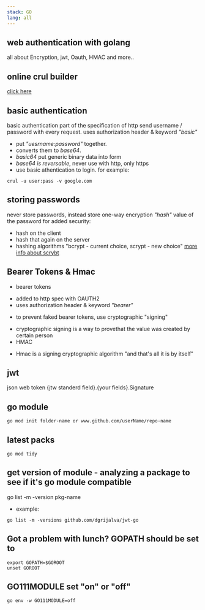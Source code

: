 ```yaml
---
stack: GO
lang: all
---
```


## web authentication with golang
all about Encryption, jwt, Oauth, HMAC and more..

## online crul builder
[click here](https://tools.w3cub.com/curl-builder)

## basic authentication
basic authentication part of the specification of http
send username / password with every request.
uses authorization header & keyword *"basic"*
- put *"uesrname:password"* together.
- converts them to *base64*.
- *basic64* put generic binary data into form
- *base64 is reversable*, never use with http, only https
- use basic athentication to login.
for example:
```
crul -u user:pass -v google.com
```

## storing passwords
never store passwords, instead store one-way encryption *"hash"* value of the password
for added security:
- hash on the client
- hash that again on the server
- hashing algorithms "bcrypt - current choice, scrypt - new choice"
[more info about scrybt](https://www.tarsnap.com/scrypt.html)


## Bearer Tokens & Hmac
* bearer tokens
- added to http spec with OAUTH2
- uses authorization header & keyword *"bearer"*
* to prevent faked bearer tokens, use cryptographic "signing"
- cryptographic signing is a way to provethat the value was created by certain person
-  HMAC
* Hmac
is a signing cryptographic algorithm "and that's all it is by itself" 

## jwt
json web token
{jtw standerd field}.{your fields}.Signature

## go module
```
go mod init folder-name or www.github.com/userName/repo-name
```

## latest packs
```
go mod tidy
```

## get version of module - analyzing a package to see if it's go module compatible
go list -m -version pkg-name
- example:
```
go list -m -versions github.com/dgrijalva/jwt-go
```

## Got a problem with lunch? GOPATH should be set to
```
export GOPATH=$GOROOT
unset GOROOT
```

##  GO111MODULE set "on" or "off"
```
go env -w GO111MODULE=off
```